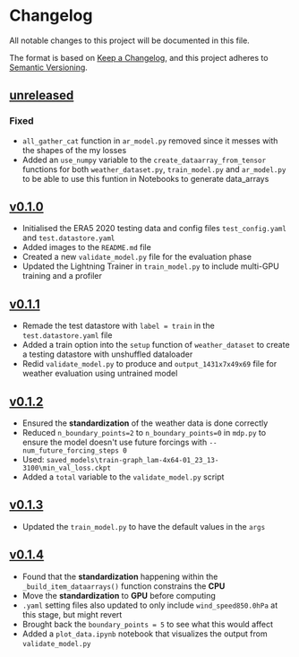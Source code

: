 # Changelog

All notable changes to this project will be documented in this file.

The format is based on [Keep a Changelog](https://keepachangelog.com/en/1.1.0/),
and this project adheres to [Semantic Versioning](https://semver.org/spec/v2.0.0.html).

## [unreleased](https://github.com/mllam/neural-lam/tree/main)

### Fixed

- `all_gather_cat` function in `ar_model.py` removed since it messes with the shapes of the my losses
- Added an `use_numpy` variable to the `create_dataarray_from_tensor` functions for both `weather_dataset.py`, `train_model.py` and `ar_model.py` to be able to use this funtion in Notebooks to generate data_arrays


## [v0.1.0](https://github.com/Divanvdb/dk-neural-lam)

- Initialised the ERA5 2020 testing data and config files `test_config.yaml` and `test.datastore.yaml`
- Added images to the `README.md` file
- Created a new `validate_model.py` file for the evaluation phase
- Updated the Lightning Trainer in `train_model.py` to include multi-GPU training and a profiler

## [v0.1.1](https://github.com/Divanvdb/dk-neural-lam)

- Remade the test datastore with `label = train` in the `test.datastore.yaml` file
- Added a train option into the `setup` function of `weather_dataset` to create a testing datastore with unshuffled dataloader
- Redid `validate_model.py` to produce and `output_1431x7x49x69` file for weather evaluation using untrained model

## [v0.1.2](https://github.com/Divanvdb/dk-neural-lam)

- Ensured the **standardization** of the weather data is done correctly
- Reduced `n_boundary_points=2` to `n_boundary_points=0` in `mdp.py` to ensure the model doesn't use future forcings with `--num_future_forcing_steps 0` 
- Used: `saved_models\train-graph_lam-4x64-01_23_13-3100\min_val_loss.ckpt`
- Added a `total` variable to the `validate_model.py` script

## [v0.1.3](https://github.com/Divanvdb/dk-neural-lam)

- Updated the `train_model.py` to have the default values in the `args`

## [v0.1.4](https://github.com/Divanvdb/dk-neural-lam)

- Found that the **standardization** happening within the `_build_item_dataarrays()` function constrains the **CPU**
- Move the **standardization** to **GPU** before computing
- `.yaml` setting files also updated to only include `wind_speed850.0hPa` at this stage, but might revert
- Brought back the `boundary_points = 5` to see what this would affect
- Added a `plot_data.ipynb` notebook that visualizes the output from `validate_model.py`

